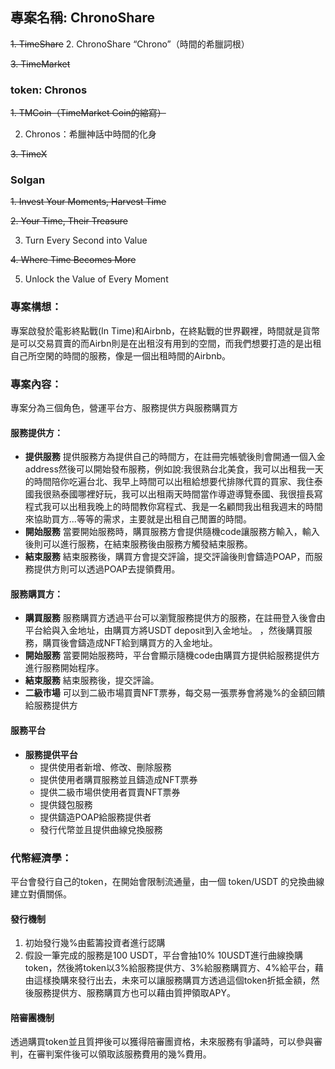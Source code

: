 ## 專案名稱: ChronoShare

~~1. TimeShare~~
2. ChronoShare “Chrono”（時間的希臘詞根）

~~3. TimeMarket~~

### token: Chronos

~~1. TMCoin（TimeMarket Coin的縮寫）~~

2. Chronos：希臘神話中時間的化身

~~3. TimeX~~

### Solgan

~~1. Invest Your Moments, Harvest Time~~

~~2. Your Time, Their Treasure~~

3. Turn Every Second into Value

~~4. Where Time Becomes More~~

5. Unlock the Value of Every Moment

### 專案構想：
專案啟發於電影終點戰(In Time)和Airbnb，在終點戰的世界觀裡，時間就是貨幣是可以交易買賣的而Airbn則是在出租沒有用到的空間，而我們想要打造的是出租自己所空閑的時間的服務，像是一個出租時間的Airbnb。

### 專案內容：
專案分為三個角色，營運平台方、服務提供方與服務購買方

#### 服務提供方：
* **提供服務**
  提供服務方為提供自己的時間方，在註冊完帳號後則會開通一個入金address然後可以開始發布服務，例如說:我很熟台北美食，我可以出租我一天的時間陪你吃遍台北、我早上時間可以出租給想要代排隊代買的買家、我住泰國我很熟泰國哪裡好玩，我可以出租兩天時間當作導遊導覽泰國、我很擅長寫程式我可以出租我晚上的時間教你寫程式、我是一名顧問我出租我週末的時間來協助買方...等等的需求，主要就是出租自己閒置的時間。
* **開始服務**
  當要開始服務時，購買服務方會提供隨機code讓服務方輸入，輸入後則可以進行服務，在結束服務後由服務方觸發結束服務。
* **結束服務**
  結束服務後，購買方會提交評論，提交評論後則會鑄造POAP，而服務提供方則可以透過POAP去提領費用。

#### 服務購買方：
* **購買服務**
  服務購買方透過平台可以瀏覽服務提供方的服務，在註冊登入後會由平台給與入金地址，由購買方將USDT deposit到入金地址。
  ，然後購買服務，購買後會鑄造成NFT給到購買方的入金地址。
* **開始服務**
  當要開始服務時，平台會顯示隨機code由購買方提供給服務提供方進行服務開始程序。
* **結束服務**
  結束服務後，提交評論。
* **二級市場**
  可以到二級市場買賣NFT票券，每交易一張票券會將幾%的金額回饋給服務提供方

#### 服務平台
* **服務提供平台**
    * 提供使用者新增、修改、刪除服務
    * 提供使用者購買服務並且鑄造成NFT票券
    * 提供二級市場供使用者買賣NFT票券
    * 提供錢包服務
    * 提供鑄造POAP給服務提供者
    * 發行代幣並且提供曲線兌換服務


### 代幣經濟學：
平台會發行自己的token，在開始會限制流通量，由一個 token/USDT 的兌換曲線建立對價關係。

#### 發行機制
1. 初始發行幾%由藍籌投資者進行認購
2. 假設一筆完成的服務是100 USDT，平台會抽10% 10USDT進行曲線換購 token，然後將token以3%給服務提供方、3%給服務購買方、4%給平台，藉由這樣換購來發行出去，未來可以讓服務購買方透過這個token折抵金額，然後服務提供方、服務購買方也可以藉由質押領取APY。
#### 陪審團機制
透過購買token並且質押後可以獲得陪審團資格，未來服務有爭議時，可以參與審判，在審判案件後可以領取該服務費用的幾%費用。
